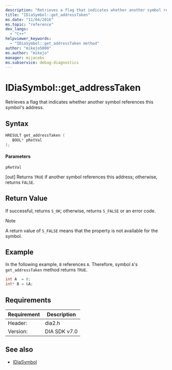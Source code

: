 ```yaml
---
description: "Retrieves a flag that indicates whether another symbol references this symbol's address."
title: "IDiaSymbol::get_addressTaken"
ms.date: "11/04/2016"
ms.topic: "reference"
dev_langs:
  - "C++"
helpviewer_keywords:
  - "IDiaSymbol::get_addressTaken method"
author: "mikejo5000"
ms.author: "mikejo"
manager: mijacobs
ms.subservice: debug-diagnostics
---
```

# IDiaSymbol::get_addressTaken

Retrieves a flag that indicates whether another symbol references this symbol's address.

## Syntax

```C++
HRESULT get_addressTaken ( 
   BOOL* pRetVal
);
```

#### Parameters
 `pRetVal`

[out] Returns `TRUE` if another symbol references this address; otherwise, returns `FALSE`.

## Return Value
 If successful, returns `S_OK`; otherwise, returns `S_FALSE` or an error code.

> [!NOTE]
> A return value of `S_FALSE` means that the property is not available for the symbol.

## Example
 In the following example, `B` references `A`. Therefore, symbol `A`'s `get_addressTaken` method returns `TRUE`.

```C++
int A  = 0;
int* B = &A;
```

## Requirements

|Requirement|Description|
|-----------------|-----------------|
|Header:|dia2.h|
|Version:|DIA SDK v7.0|

## See also
- [IDiaSymbol](../../debugger/debug-interface-access/idiasymbol.md)
